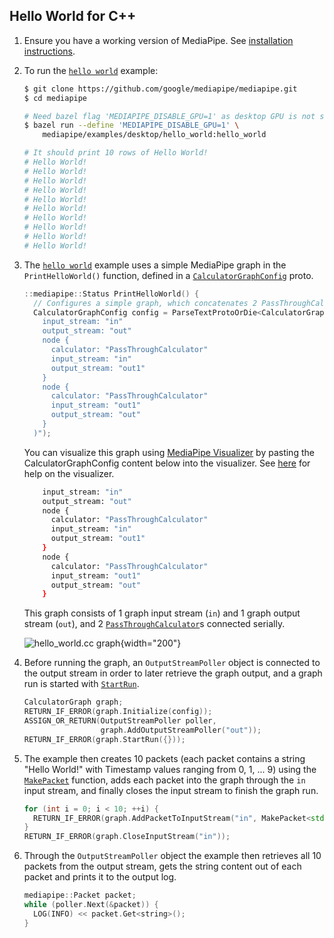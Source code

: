 ## Hello World for C++

1.  Ensure you have a working version of MediaPipe. See
    [installation instructions](./install.md).

2.  To run the [`hello world`] example:

    ```bash
    $ git clone https://github.com/google/mediapipe/mediapipe.git
    $ cd mediapipe

    # Need bazel flag 'MEDIAPIPE_DISABLE_GPU=1' as desktop GPU is not supported currently.
    $ bazel run --define 'MEDIAPIPE_DISABLE_GPU=1' \
        mediapipe/examples/desktop/hello_world:hello_world

    # It should print 10 rows of Hello World!
    # Hello World!
    # Hello World!
    # Hello World!
    # Hello World!
    # Hello World!
    # Hello World!
    # Hello World!
    # Hello World!
    # Hello World!
    # Hello World!
    ```

3.  The [`hello world`] example uses a simple MediaPipe graph in the
    `PrintHelloWorld()` function, defined in a [`CalculatorGraphConfig`] proto.

    ```C++
    ::mediapipe::Status PrintHelloWorld() {
      // Configures a simple graph, which concatenates 2 PassThroughCalculators.
      CalculatorGraphConfig config = ParseTextProtoOrDie<CalculatorGraphConfig>(R"(
        input_stream: "in"
        output_stream: "out"
        node {
          calculator: "PassThroughCalculator"
          input_stream: "in"
          output_stream: "out1"
        }
        node {
          calculator: "PassThroughCalculator"
          input_stream: "out1"
          output_stream: "out"
        }
      )");
    ```

    You can visualize this graph using
    [MediaPipe Visualizer](https://viz.mediapipe.dev) by pasting the
    CalculatorGraphConfig content below into the visualizer. See
    [here](./visualizer.md) for help on the visualizer.

    ```bash
        input_stream: "in"
        output_stream: "out"
        node {
          calculator: "PassThroughCalculator"
          input_stream: "in"
          output_stream: "out1"
        }
        node {
          calculator: "PassThroughCalculator"
          input_stream: "out1"
          output_stream: "out"
        }
    ```

    This graph consists of 1 graph input stream (`in`) and 1 graph output stream
    (`out`), and 2 [`PassThroughCalculator`]s connected serially.

    ![hello_world.cc graph](./images/hello_world_graph.png){width="200"}

4.  Before running the graph, an `OutputStreamPoller` object is connected to the
    output stream in order to later retrieve the graph output, and a graph run
    is started with [`StartRun`].

    ```c++
    CalculatorGraph graph;
    RETURN_IF_ERROR(graph.Initialize(config));
    ASSIGN_OR_RETURN(OutputStreamPoller poller,
                     graph.AddOutputStreamPoller("out"));
    RETURN_IF_ERROR(graph.StartRun({}));
    ```

5.  The example then creates 10 packets (each packet contains a string "Hello
    World!" with Timestamp values ranging from 0, 1, ... 9) using the
    [`MakePacket`] function, adds each packet into the graph through the `in`
    input stream, and finally closes the input stream to finish the graph run.

    ```c++
    for (int i = 0; i < 10; ++i) {
      RETURN_IF_ERROR(graph.AddPacketToInputStream("in", MakePacket<std::string>("Hello World!").At(Timestamp(i))));
    }
    RETURN_IF_ERROR(graph.CloseInputStream("in"));
    ```

6.  Through the `OutputStreamPoller` object the example then retrieves all 10
    packets from the output stream, gets the string content out of each packet
    and prints it to the output log.

    ```c++
    mediapipe::Packet packet;
    while (poller.Next(&packet)) {
      LOG(INFO) << packet.Get<string>();
    }
    ```

[`hello world`]: https://github.com/google/mediapipe/tree/master/mediapipe/examples/desktop/hello_world/hello_world.cc
[`CalculatorGraphConfig`]: https://github.com/google/mediapipe/tree/master/mediapipe/framework/calculator.proto
[`PassThroughCalculator`]: https://github.com/google/mediapipe/tree/master/mediapipe/calculators/core/pass_through_calculator.cc
[`MakePacket`]: https://github.com/google/mediapipe/tree/master/mediapipe/framework/packet.h
[`StartRun`]: https://github.com/google/mediapipe/tree/master/mediapipe/framework/calculator_graph.h
